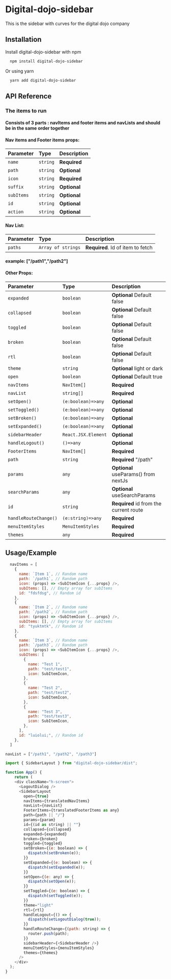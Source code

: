 
# Digital-dojo-sidebar

This is the sidebar with curves for the digital dojo company

## Installation

Install digital-dojo-sidebar with npm

```bash
  npm install digital-dojo-sidebar 
```
Or using yarn

```bash
  yarn add digital-dojo-sidebar 
```
    
## API Reference

### The items to run
#### Consists of 3 parts : navItems and footer items and navLists and should be in the same order together
#### Nav items and Footer items props:

| Parameter | Type     | Description                |
| :-------- | :------- | :------------------------- |
| `name`    | `string` | **Required** 
| `path` | `string` | **Optional** 
| `icon` | `string` | **Required** 
| `suffix` | `string` | **Optional** 
| `subItems` | `string` | **Optional** 
| `id` | `string` | **Optional** 
| `action` | `string` | **Optional** 

#### Nav List:

| Parameter | Type     | Description                       |
| :-------- | :------- | :-------------------------------- |
| `paths`      | `Array of strings` | **Required**. Id of item to fetch |

#### example: ["/path1","/path2"]

#### Other Props:

| Parameter | Type     | Description                       |
| :-------- | :------- | :-------------------------------- |
| `expanded`      | `boolean` | **Optional** Default false |
| `collapsed`      | `boolean` | **Optional** Default false |
| `toggled`      | `boolean` | **Optional** Default false |
| `broken`      | `boolean` | **Optional** Default false |
| `rtl`      | `boolean` | **Optional** Default false |
| `theme`      | `string` | **Optional** light or dark |
| `open`      | `boolean` | **Optional** Default true |
| `navItems`      | `NavItem[]` | **Required** |
| `navList`      | `string[]` | **Required** |
| `setOpen()`      | `(e:boolean)=>any` | **Optional** |
| `setToggled()`      | `(e:boolean)=>any` | **Optional** |
| `setBroken()`      | `(e:boolean)=>any` | **Optional** |
| `setExpanded()`      | `(e:boolean)=>any` | **Optional** |
| `sidebarHeader`      | `React.JSX.Element` | **Optional** |
| `handleLogout()`      | `()=>any` | **Optional** |
| `FooterItems`      | `NavItem[]` | **Required** |
| `path`      | `string` | **Required** "/path" |
| `params`      | `any` | **Optional** useParams() from nextJs |
| `searchParams`      | `any` | **Optional** useSearchParams |
| `id`      | `string` | **Required** id from the current route |
| `handleRouteChange()`      | `(e:string)=>any` | **Required** |
| `menuItemStyles`      | `MenuItemStyles` | **Required** |
| `themes`      | `any` | **Required** |




## Usage/Example

```javascript
  navItems = [
    {
      name: `Item 1`, // Random name
      path: `/path1`, // Random path
      icon: (props) => <SubItemIcon {...props} />,
      subItems: [], // Empty array for subItems
      id: "fdsfdsg", // Random id
    },
    {
      name: `Item 2`, // Random name
      path: `/path2`, // Random path
      icon: (props) => <SubItemIcon {...props} />,
      subItems: [], // Empty array for subItems
      id: "tyuktmtk", // Random id
    },
    {
      name: `Item 3`, // Random name
      path: `/path3`, // Random path
      icon: (props) => <SubItemIcon {...props} />,
      subItems: [
        {
          name: "Test 1",
          path: "test/test1",
          icon: SubItemIcon,
        },
        {
          name: "Test 2",
          path: "test/test2",
          icon: SubItemIcon,
        },
        {
          name: "Test 3",
          path: "test/test3",
          icon: SubItemIcon,
        },
      ],
      id: "luiolui;", // Random id
    },
  ]
```
```javascript
navList = ["/path1", "/path2", "/path3"]
```

```javascript
import { SidebarLayout } from "digital-dojo-sidebar/dist";

function App() {
    return (
    <div className="h-screen">
      <LogoutDialog />
      <SidebarLayout
        open={true}
        navItems={translatedNavItems}
        navList={navList}
        FooterItems={translatedFooterItems as any}
        path={path || "/"}
        params={param}
        id={(id as string) || ""}
        collapsed={collapsed}
        expanded={expanded}
        broken={broken}
        toggled={toggled}
        setBroken={(e: boolean) => {
          dispatch(setBroken(e));
        }}
        setExpanded={(e: boolean) => {
          dispatch(setExpanded(e));
        }}
        setOpen={(e: any) => {
          dispatch(setOpen(e));
        }}
        setToggled={(e: boolean) => {
          dispatch(setToggled(e));
        }}
        theme="light"
        rtl={rtl}
        handleLogout={() => {
          dispatch(setLogoutDialog(true));
        }}
        handleRouteChange={(path: string) => {
          router.push(path);
        }}
        sidebarHeader={<SidebarHeader />}
        menuItemStyles={menuItemStyles}
        themes={themes}
      />
    </div>
  );
}
```

